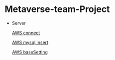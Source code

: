 # Metaverse-team-Project

- Server
    
    [AWS connect](Metaverse-team-Project/AWS%20connect.md)
    
    [AWS mysql insert](Metaverse-team-Project/AWS%20mysql%20insert.md)
    
    [AWS baseSetting](Metaverse-team-Project/AWS%20baseSetting.md)
